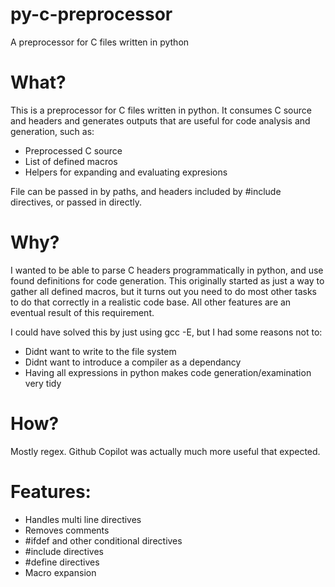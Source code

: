 # py-c-preprocessor
A preprocessor for C files written in python

# What?
This is a preprocessor for C files written in python. It consumes C source and headers and generates outputs that are useful for code analysis and generation, such as:
 * Preprocessed C source
 * List of defined macros
 * Helpers for expanding and evaluating expresions

File can be passed in by paths, and headers included by #include directives, or passed in directly.

# Why?
I wanted to be able to parse C headers programmatically in python, and use found definitions for code generation. This originally started as just a way to gather all defined macros, but it turns out you need to do most other tasks to do that correctly in a realistic code base. All other features are an eventual result of this requirement.

I could have solved this by just using gcc -E, but I had some reasons not to:
 * Didnt want to write to the file system
 * Didnt want to introduce a compiler as a dependancy
 * Having all expressions in python makes code generation/examination very tidy

# How?
Mostly regex. Github Copilot was actually much more useful that expected.

# Features:
 * Handles multi line directives
 * Removes comments
 * #ifdef and other conditional directives
 * #include directives
 * #define directives
 * Macro expansion
